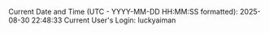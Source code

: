 Current Date and Time (UTC - YYYY-MM-DD HH:MM:SS formatted): 2025-08-30 22:48:33
Current User's Login: luckyaiman
